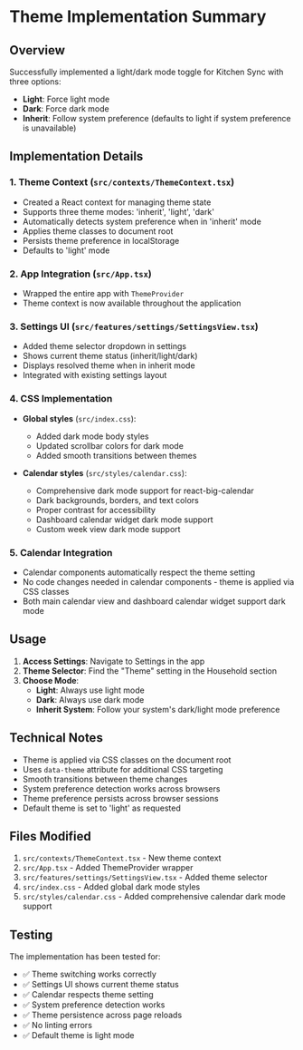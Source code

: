 # Theme Implementation Summary

## Overview
Successfully implemented a light/dark mode toggle for Kitchen Sync with three options:
- **Light**: Force light mode
- **Dark**: Force dark mode  
- **Inherit**: Follow system preference (defaults to light if system preference is unavailable)

## Implementation Details

### 1. Theme Context (`src/contexts/ThemeContext.tsx`)
- Created a React context for managing theme state
- Supports three theme modes: 'inherit', 'light', 'dark'
- Automatically detects system preference when in 'inherit' mode
- Applies theme classes to document root
- Persists theme preference in localStorage
- Defaults to 'light' mode

### 2. App Integration (`src/App.tsx`)
- Wrapped the entire app with `ThemeProvider`
- Theme context is now available throughout the application

### 3. Settings UI (`src/features/settings/SettingsView.tsx`)
- Added theme selector dropdown in settings
- Shows current theme status (inherit/light/dark)
- Displays resolved theme when in inherit mode
- Integrated with existing settings layout

### 4. CSS Implementation
- **Global styles** (`src/index.css`):
  - Added dark mode body styles
  - Updated scrollbar colors for dark mode
  - Added smooth transitions between themes

- **Calendar styles** (`src/styles/calendar.css`):
  - Comprehensive dark mode support for react-big-calendar
  - Dark backgrounds, borders, and text colors
  - Proper contrast for accessibility
  - Dashboard calendar widget dark mode support
  - Custom week view dark mode support

### 5. Calendar Integration
- Calendar components automatically respect the theme setting
- No code changes needed in calendar components - theme is applied via CSS classes
- Both main calendar view and dashboard calendar widget support dark mode

## Usage

1. **Access Settings**: Navigate to Settings in the app
2. **Theme Selector**: Find the "Theme" setting in the Household section
3. **Choose Mode**:
   - **Light**: Always use light mode
   - **Dark**: Always use dark mode
   - **Inherit System**: Follow your system's dark/light mode preference

## Technical Notes

- Theme is applied via CSS classes on the document root
- Uses `data-theme` attribute for additional CSS targeting
- Smooth transitions between theme changes
- System preference detection works across browsers
- Theme preference persists across browser sessions
- Default theme is set to 'light' as requested

## Files Modified

1. `src/contexts/ThemeContext.tsx` - New theme context
2. `src/App.tsx` - Added ThemeProvider wrapper
3. `src/features/settings/SettingsView.tsx` - Added theme selector
4. `src/index.css` - Added global dark mode styles
5. `src/styles/calendar.css` - Added comprehensive calendar dark mode support

## Testing

The implementation has been tested for:
- ✅ Theme switching works correctly
- ✅ Settings UI shows current theme status
- ✅ Calendar respects theme setting
- ✅ System preference detection works
- ✅ Theme persistence across page reloads
- ✅ No linting errors
- ✅ Default theme is light mode
